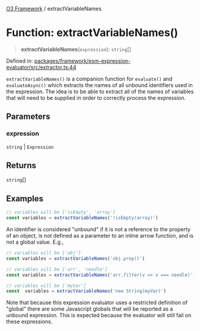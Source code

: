 [O3 Framework](../API.md) / extractVariableNames

# Function: extractVariableNames()

> **extractVariableNames**(`expression`): `string`[]

Defined in: [packages/framework/esm-expression-evaluator/src/extractor.ts:44](https://github.com/UjjawalPrabhat/openmrs-esm-core/blob/main/packages/framework/esm-expression-evaluator/src/extractor.ts#L44)

`extractVariableNames()` is a companion function for `evaluate()` and `evaluateAsync()` which extracts the
names of all unbound identifiers used in the expression. The idea is to be able to extract all of the names
of variables that will need to be supplied in order to correctly process the expression.

## Parameters

### expression

`string` | `Expression`

## Returns

`string`[]

## Examples

```ts
// variables will be ['isEmpty', 'array']
const variables = extractVariableNames('!isEmpty(array)')
```

An identifier is considered "unbound" if it is not a reference to the property of an object, is not defined
as a parameter to an inline arrow function, and is not a global value. E.g.,

```ts
// variables will be ['obj']
const variables = extractVariableNames('obj.prop()')
```

```ts
// variables will be ['arr', 'needle']
const variables = extractVariableNames('arr.filter(v => v === needle)')
```

```ts
// variables will be ['myVar']
const  variables = extractVariableNames('new String(myVar)')
```

Note that because this expression evaluator uses a restricted definition of "global" there are some Javascript
globals that will be reported as a unbound expression. This is expected because the evaluator will still fail
on these expressions.

